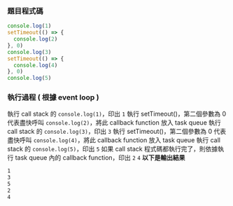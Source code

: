 ### 題目程式碼
``` js
console.log(1)
setTimeout(() => {
  console.log(2)
}, 0)
console.log(3)
setTimeout(() => {
  console.log(4)
}, 0)
console.log(5)
```
### 執行過程 ( 根據 event loop )
執行 call stack 的 ```console.log(1)```，印出 ```1```
執行 setTimeout()，第二個參數為 0 代表盡快呼叫 ```console.log(2)```，將此 callback function 放入 task queue
執行 call stack 的 ```console.log(3)```，印出 ```3```
執行 setTimeout()，第二個參數為 0 代表盡快呼叫 ```console.log(4)```，將此 callback function 放入 task queue
執行 call stack 的 ```console.log(5)```，印出 ```5```
如果 call stack 程式碼都執行完了，則依據執行 task queue 內的 callback function，印出 ```2``` ```4```
**以下是輸出結果**
```bash
1
3
5
2
4
```
